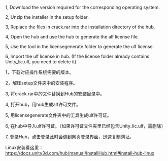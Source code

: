 1, Download the version required for the corresponding operating system.

2, Unzip the installer in the setup folder.

3, Replace the files in crack.rar into the installation directory of the hub.

4, Open the hub and use the hub to generate the alf license file.

5, Use the tool in the licensegenerate folder to generate the ulf license.

6, Import the ulf license in hub. (If the license folder already contains Unity_lic.ulf, you need to delete it)


1，下载对应操作系统需要的版本。

2，解压setup文件夹中的安装程序。

3, 将crack.rar中的文件替换到Hub的安装目录中。

4, 打开hub，用hub生成alf许可文件。

5, 用licensegenerate文件夹中的工具生成ulf许可证。

6, 在hub中导入ulf许可证。（如果许可证文件夹里已经包含Unity_lic.ulf，需删除）

7, 登录Hub，点击登录此时会调到网页登录界面，迅速复制网址。

Linux安装看这里：https://docs.unity3d.com/hub/manual/InstallHub.html#install-hub-linux
